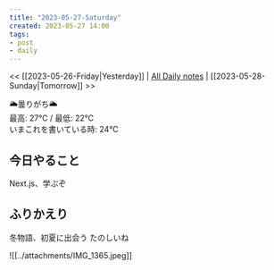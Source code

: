 ```yaml
---
title: "2023-05-27-Saturday"
created: 2023-05-27 14:00
tags:
- post
- daily
---
```


<< [[2023-05-26-Friday|Yesterday]] | [All Daily notes](/tags/daily) | [[2023-05-28-Sunday|Tomorrow]] >>

🌥️曇りがち🌥️  
最高: 27℃ / 最低: 22℃  
いまこれを書いている時: 24℃

## 今日やること

Next.js、学ぶぞ

## ふりかえり

冬物語、初夏に出会う
たのしいね

![[../attachments/IMG_1365.jpeg]]